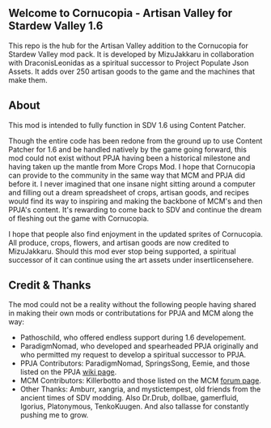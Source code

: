 ﻿## Welcome to Cornucopia - Artisan Valley for Stardew Valley 1.6

This repo is the hub for the Artisan Valley addition to the Cornucopia for Stardew Valley mod pack. It is developed by MizuJakkaru in collaboration with DraconisLeonidas as a spiritual successor to Project Populate Json Assets. It adds over 250 artisan goods to the game and the machines that make them.

## About
This mod is intended to fully function in SDV 1.6 using Content Patcher.

Though the entire code has been redone from the ground up to use Content Patcher for 1.6 and be handled natively by the game going forward, this mod could not exist without PPJA having been a historical milestone and having taken up the mantle from More Crops Mod. I hope that Cornucopia can provide to the community in the same way that MCM and PPJA did before it. I never imagined that one insane night sitting around a computer and filling out a dream spreadsheet of crops, artisan goods, and recipes would find its way to inspiring and making the backbone of MCM's and then PPJA's content. It's rewarding to come back to SDV and continue the dream of fleshing out the game with Cornucopia.

I hope that people also find enjoyment in the updated sprites of Cornucopia. All produce, crops, flowers, and artisan goods are now credited to MizuJakkaru. Should this mod ever stop being supported, a spiritual successor of it can continue using the art assets under insertlicensehere.

## Credit & Thanks
The mod could not be a reality without the following people having shared in making their own mods or contributations for PPJA and MCM along the way:
* Pathoschild, who offered endless support during 1.6 developement.
* ParadigmNomad, who developed and spearheaded PPJA originally and who permitted my request to develop a spiritual successor to PPJA.
* PPJA Contributors: ParadigmNomad, SpringsSong, Eemie, and those listed on the PPJA [wiki page](https://github.com/paradigmnomad/PPJA/wiki/Artist-Credits).
* MCM Contributors: Killerbotto and those listed on the MCM [forum page](https://community.playstarbound.com/threads/more-crops-mod-even-more-crops-mod-updated-20-04.111944/).
* Other Thanks: Amburr, xangria, and mystictempest, old friends from the ancient times of SDV modding. Also Dr.Drub, dollbae, gamerfluid, Igorius, Platonymous, TenkoKuugen. And also tallasse for constantly pushing me to grow.
